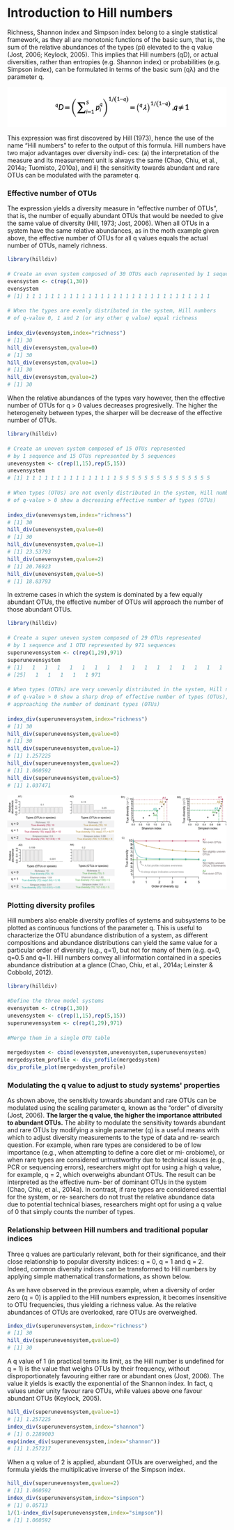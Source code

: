 # Introduction to Hill numbers
Richness, Shannon index and Simpson index belong to a single statistical framework, as they all are monotonic functions of the basic sum, that is, the sum of the relative abundances of the types (pi) elevated to the q value (Jost, 2006; Keylock, 2005). This implies that Hill numbers (qD), or actual diversities, rather than entropies (e.g. Shannon index) or probabilities (e.g. Simpson index), can be formulated in terms of the basic sum (qλ) and the parameter q.

![Hill numbers expression](https://github.com/anttonalberdi/CLIMBATS_school_2020/blob/master/diversity_hillnumbers/images/hill-basic_sum.png)

This expression was first discovered by Hill (1973), hence the use of the name “Hill numbers” to refer to the output of this formula. Hill numbers have two major advantages over diversity indi‐ ces: (a) the interpretation of the measure and its measurement unit is always the same (Chao, Chiu, et al., 2014a; Tuomisto, 2010a), and ii) the sensitivity towards abundant and rare OTUs can be modulated with the parameter q. 

### Effective number of OTUs
The expression yields a diversity measure in “effective number of OTUs”, that is, the number of equally abundant OTUs that would be needed to give the same value of diversity (Hill, 1973; Jost, 2006). When all OTUs in a system have the same relative abundances, as in the moth example given above, the effective number of OTUs for all q values equals the actual number of OTUs, namely richness.

````R
library(hilldiv)

# Create an even system composed of 30 OTUs each represented by 1 sequence
evensystem <- c(rep(1,30))
evensystem
# [1] 1 1 1 1 1 1 1 1 1 1 1 1 1 1 1 1 1 1 1 1 1 1 1 1 1 1 1 1 1 1

# When the types are evenly distributed in the system, Hill numbers 
# of q-value 0, 1 and 2 (or any other q value) equal richness

index_div(evensystem,index="richness")
# [1] 30
hill_div(evensystem,qvalue=0)
# [1] 30
hill_div(evensystem,qvalue=1)
# [1] 30
hill_div(evensystem,qvalue=2)
# [1] 30
````

When the relative abundances of the types vary however, then the effective number of OTUs for q > 0 values decreases progresivelly. The higher the heterogeneity between types, the sharper will be decrease of the effective number of OTUs.

````R
library(hilldiv)

# Create an uneven system composed of 15 OTUs represented 
# by 1 sequence and 15 OTUs represented by 5 sequences
unevensystem <- c(rep(1,15),rep(5,15))
unevensystem
# [1] 1 1 1 1 1 1 1 1 1 1 1 1 1 1 1 5 5 5 5 5 5 5 5 5 5 5 5 5 5 5

# When types (OTUs) are not evenly distributed in the system, Hill numbers 
# of q-value > 0 show a decreasing effective number of types (OTUs)

index_div(unevensystem,index="richness")
# [1] 30
hill_div(unevensystem,qvalue=0)
# [1] 30
hill_div(unevensystem,qvalue=1)
# [1] 23.53793
hill_div(unevensystem,qvalue=2)
# [1] 20.76923
hill_div(unevensystem,qvalue=5)
# [1] 18.83793
````
In extreme cases in which the system is dominated by a few equally abundant OTUs, the effective number of OTUs will approach the number of those abundant OTUs.

````R
library(hilldiv)

# Create a super uneven system composed of 29 OTUs represented 
# by 1 sequence and 1 OTU represented by 971 sequences
superunevensystem <- c(rep(1,29),971)
superunevensystem
# [1]   1   1   1   1   1   1   1   1   1   1   1   1   1   1   1   1   1   1   1   1   1   1   1   1
# [25]   1   1   1   1   1 971

# When types (OTUs) are very unevenly distributed in the system, Hill numbers 
# of q-value > 0 show a sharp drop of effective number of types (OTUs),
# approaching the number of dominant types (OTUs)

index_div(superunevensystem,index="richness")
# [1] 30
hill_div(superunevensystem,qvalue=0)
# [1] 30
hill_div(superunevensystem,qvalue=1)
# [1] 1.257225
hill_div(superunevensystem,qvalue=2)
# [1] 1.060592
hill_div(superunevensystem,qvalue=5)
# [1] 1.037471
````
![Hill numbers properties and their relation with traditional indices](https://github.com/anttonalberdi/CLIMBATS_school_2020/blob/master/diversity_hillnumbers/images/hill-index-profile.png)

### Plotting diversity profiles
Hill numbers also enable diversity profiles of systems and subsystems to be plotted as continuous functions of the parameter q. This is useful to characterize the OTU abundance distribution of a system, as different compositions and abundance distributions can yield the same value for a particular order of diversity (e.g., q=1), but not for many of them (e.g. q=0, q=0.5 and q=1). Hill numbers convey all information contained in a species abundance distribution at a glance (Chao, Chiu, et al., 2014a; Leinster & Cobbold, 2012).

````R
library(hilldiv)

#Define the three model systems 
evensystem <- c(rep(1,30))
unevensystem <- c(rep(1,15),rep(5,15))
superunevensystem <- c(rep(1,29),971)

#Merge them in a single OTU table

mergedsystem <- cbind(evensystem,unevensystem,superunevensystem)
mergedsystem_profile <- div_profile(mergedsystem)
div_profile_plot(mergedsystem_profile)
````

### Modulating the q value to adjust to study systems' properties
As shown above, the sensitivity towards abundant and rare OTUs can be modulated using the scaling parameter q, known as the “order” of diversity (Jost, 2006). **The larger the q value, the higher the importance attributed to abundant OTUs.** The ability to modulate the sensitivity towards abundant and rare OTUs by modifying a single parameter (q) is a useful means with which to adjust diversity measurements to the type of data and re‐ search question. For example, when rare types are considered to be of low importance (e.g., when attempting to define a core diet or mi‐ crobiome), or when rare types are considered untrustworthy due to technical issues (e.g., PCR or sequencing errors), researchers might opt for using a high q value, for example, q = 2, which overweighs abundant OTUs. The result can be interpreted as the effective num‐ ber of dominant OTUs in the system (Chao, Chiu, et al., 2014a). In contrast, if rare types are considered essential for the system, or re‐ searchers do not trust the relative abundance data due to potential technical biases, researchers might opt for using a q value of 0 that simply counts the number of types.

### Relationship between Hill numbers and traditional popular indices
Three q values are particularly relevant, both for their significance, and their close relationship to popular diversity indices: q = 0, q = 1 and q = 2. Indeed, common diversity indices can be transformed to Hill numbers by applying simple mathematical transformations, as shown below.

As we have observed in the previous example, when a diversity of order zero (q = 0) is applied to the Hill numbers expression, it becomes insensitive to OTU frequencies, thus yielding a richness value. As the relative abundances of OTUs are overlooked, rare OTUs are overweighed.

````R
index_div(superunevensystem,index="richness")
# [1] 30
hill_div(superunevensystem,qvalue=0)
# [1] 30
````

A q value of 1 (in practical terms its limit, as the Hill number is undefined for q = 1) is the value that weighs OTUs by their frequency, without disproportionately favouring either rare or abundant ones (Jost, 2006). The value it yields is exactly the exponential of the Shannon index. In fact, q values under unity favour rare OTUs, while values above one favour abundant OTUs (Keylock, 2005). 

````R
hill_div(superunevensystem,qvalue=1)
# [1] 1.257225
index_div(superunevensystem,index="shannon")
# [1] 0.2289003
exp(index_div(superunevensystem,index="shannon"))
# [1] 1.257217
````

When a q value of 2 is applied, abundant OTUs are overweighed, and the formula yields the multiplicative inverse of the Simpson index.

````R
hill_div(superunevensystem,qvalue=2)
# [1] 1.060592
index_div(superunevensystem,index="simpson")
# [1] 0.05713
1/(1-index_div(superunevensystem,index="simpson"))
# [1] 1.060592
````
